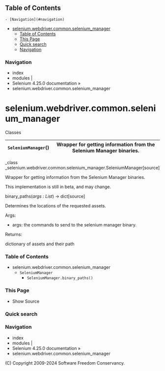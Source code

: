 ## Table of Contents

    - [Navigation](#navigation)
- [selenium.webdriver.common.selenium_manager](#seleniumwebdrivercommonselenium_manager)
    - [Table of Contents](#table-of-contents)
    - [This Page](#this-page)
    - [Quick search](#quick-search)
    - [Navigation](#navigation)

### Navigation

  * index
  * modules |
  * Selenium 4.25.0 documentation »
  * selenium.webdriver.common.selenium_manager

# selenium.webdriver.common.selenium_manager

Classes

`SeleniumManager`() | Wrapper for getting information from the Selenium Manager binaries.  
---|---  
  
_class _selenium.webdriver.common.selenium_manager.SeleniumManager[source]

    

Wrapper for getting information from the Selenium Manager binaries.

This implementation is still in beta, and may change.

binary_paths(_args : List_) -> dict[source]

    

Determines the locations of the requested assets.

Args:

    

  * args: the commands to send to the selenium manager binary.

Returns:

    

dictionary of assets and their path

### Table of Contents

  * selenium.webdriver.common.selenium_manager
    * `SeleniumManager`
      * `SeleniumManager.binary_paths()`

### This Page

  * Show Source

### Quick search

### Navigation

  * index
  * modules |
  * Selenium 4.25.0 documentation »
  * selenium.webdriver.common.selenium_manager

(C) Copyright 2009-2024 Software Freedom Conservancy.